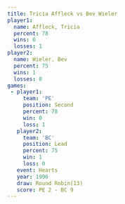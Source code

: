 ```yaml
---
title: Tricia Affleck vs Bev Wieler
player1:               
  name: Affleck, Tricia
  percent: 78          
  wins: 0              
  losses: 1            
player2:               
  name: Wieler, Bev    
  percent: 75          
  wins: 1              
  losses: 0            
games:
 - player1:          
     team: 'PE'      
     position: Second
     percent: 78     
     win: 0          
     loss: 1         
   player2:        
     team: 'BC'    
     position: Lead
     percent: 75   
     win: 1        
     loss: 0       
   event: Hearts        
   year: 1996           
   draw: Round Robin(13)
   score: PE 2 - BC 9   
---
```

